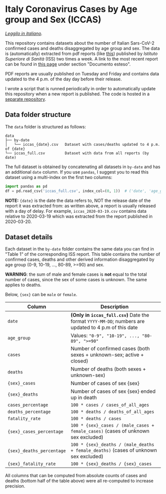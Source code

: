 # Italy Coronavirus Cases by Age group and Sex (ICCAS)

_[Leggilo in italiano](README.it.md)._

This repository contains datasets about the number of Italian Sars-CoV-2 
confirmed cases and deaths disaggregated by age group and sex. 
The data is (automatically) extracted from pdf reports 
(like [this](https://www.epicentro.iss.it/coronavirus/bollettino/Bollettino-sorveglianza-integrata-COVID-19_30-marzo-2020.pdf)) 
published by _Istituto Superiore di Sanità_ (ISS) two times a week.
A link to the most recent report can be found in [this page](https://www.epicentro.iss.it/coronavirus/sars-cov-2-sorveglianza-dati)
under section "Documento esteso".

PDF reports are usually published on Tuesday and Friday and contains data updated
to the 4 p.m. of the day day before their release. 

I wrote a script that is runned periodically in order to automatically update 
this repository when a new report is published. 
The code is hosted in a [separate repository](https://github.com/janLuke/iccas-code).


## Data folder structure
The `data` folder is structured as follows:
```
data
├── by-date                    
│   └── iccas_{date}.csv   Dataset with cases/deaths updated to 4 p.m. of {date}
└── iccas_full.csv         Dataset with data from all reports (by date)
```
The full dataset is obtained by concatenating all datasets in `by-date` and has
an additional `date` column. If you use `pandas`, I suggest you to read this
dataset using a multi-index on the first two columns:
```python
import pandas as pd
df = pd.read_csv('iccas_full.csv', index_col=(0, 1))  # ('date', 'age_group')
``` 

**NOTE:** `{date}` is the date the data refers to, NOT the release date of the report 
it was extracted from: as written above, a report is usually released with a day 
of delay. For example, `iccas_2020-03-19.csv` contains data relative to 2020-03-19 
which was extracted from the report published in 2020-03-20.


## Dataset details
Each dataset in the `by-date` folder contains the same data you can find in 
"Table 1" of the corresponding ISS report.
This table contains the number of confirmed cases, deaths and other derived
information disaggregated by age group (0-9, 10-19, ..., 80-89, >=90) and sex.

**WARNING**: the sum of male and female cases is **not** equal to the total 
number of cases, since the sex of some cases is unknown. The same applies to deaths.

Below, `{sex}` can be `male` or `female`.

| Column                    | Description                                                                                  |
|---------------------------|----------------------------------------------------------------------------------------------|
| `date`                    | **(Only in `iccas_full.csv`)** Date the format `YYYY-MM-DD`; numbers are updated to 4 p.m of this date |
| `age_group`               | Values: `"0-9", "10-19", ..., "80-89", ">=90"`                                               |
| `cases`                   | Number of confirmed cases (both sexes + unknown-sex; active + closed)                        |
| `deaths`                  | Number of deaths (both sexes + unknown-sex)                                                  |
| `{sex}_cases`             | Number of cases of sex {sex}                                                                 |
| `{sex}_deaths`            | Number of cases of sex {sex} ended up in death                                               |
| `cases_percentage`        | `100 * cases / cases_of_all_ages`                                                            |
| `deaths_percentage`       | `100 * deaths / deaths_of_all_ages`                                                          |
| `fatality_rate`           | `100 * deaths / cases`                                                                       |
| `{sex}_cases_percentage`  | `100 * {sex}_cases / (male_cases + female_cases)` (cases of unknown sex excluded)            |
| `{sex}_deaths_percentage` | `100 * {sex}_deaths / (male_deaths + female_deaths)` (cases of unknown sex excluded)         | 
| `{sex}_fatality_rate`     | `100 * {sex}_deaths / {sex}_cases`                                                           |

All columns that can be computed from absolute counts of cases and deaths (bottom 
half of the table above) were all re-computed to increase precision.
